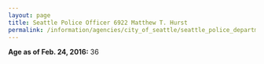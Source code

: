 ```yaml
---
layout: page
title: Seattle Police Officer 6922 Matthew T. Hurst
permalink: /information/agencies/city_of_seattle/seattle_police_department/copbook/6922/
---
```


**Age as of Feb. 24, 2016:** 36
